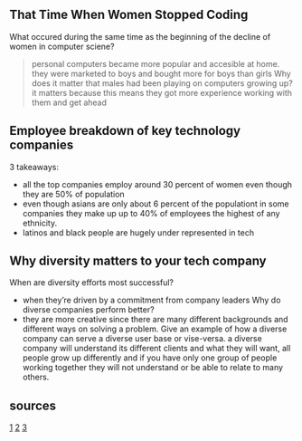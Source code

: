 ## That Time When Women Stopped Coding
What occured during the same time as the beginning of the decline of women in computer sciene?
> personal computers became more popular and accesible at home. they were marketed to boys and bought more for boys than girls
Why does it matter that males had been playing on computers growing up?
> it matters because this means they got more experience working with them and get ahead
## Employee breakdown of key technology companies
3 takeaways:
- all the top companies employ around 30 percent of women even though they are 50% of population
- even though asians are only about 6 percent of the populationt in some companies they make up up to 40% of employees the highest of any ethnicity.
- latinos and black people are hugely under represented in tech
## Why diversity matters to your tech company
When are diversity efforts most successful?
-  when they’re driven by a commitment from company leaders
Why do diverse companies perform better?
- they are more creative since there are many different backgrounds and different ways on solving a problem.
Give an example of how a diverse company can serve a diverse user base or vise-versa.
a diverse company will understand its different clients and what they will want, all people grow up differently and if you have only one group of people working together they will not understand or be able to relate to many others.
## sources
[1](https://www.npr.org/sections/money/2014/10/21/357629765/when-women-stopped-coding)
[2](https://informationisbeautiful.net/visualizations/diversity-in-tech/)
[3](https://www.usatoday.com/story/tech/columnist/2015/07/21/why-diversity-matters-your-tech-company/30419871/)

